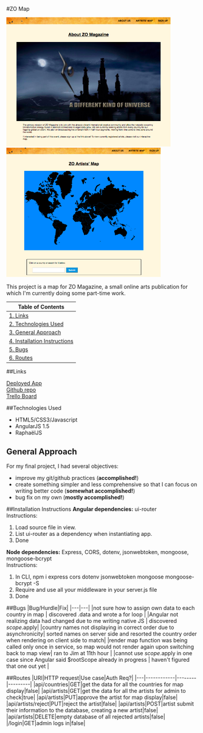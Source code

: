 #ZO Map

<img src="server/public/images/screenshot-frontpage.png" height="340">
<img src="server/public/images/screenshot-map.png" height="340">

This project is a map for ZO Magazine, a small online arts publication for which I'm currently doing some part-time work.

|Table of Contents|
|-----------------|
|[1. Links](#links)|
|[2. Technologies Used](#technologies)|
|[3. General Approach](#approach)|
|[4. Installation Instructions](#installation)|
|[5. Bugs](#bugs)|
|[6. Routes](#routes)|

##<a name="links">Links</a>

[Deployed App](https://zomap.herokuapp.com)  
[Github repo](https://github.com/winniecluk/zo-map)  
[Trello Board](https://trello.com/b/okLvJkw9/zo-map)

##<a name="technologies">Technologies Used</a>

* HTML5/CSS3/Javascript
* AngularJS 1.5
* RaphaëlJS

## <a name="approach">General Approach</a>

For my final project, I had several objectives:

* improve my git/github practices (**accomplished!**)
* create something simpler and less comprehensive so that I can focus on writing better code (**somewhat accomplished!**)
* bug fix on my own (**mostly accomplished!**)


##<a name="installation">Installation Instructions</a>
**Angular dependencies:** ui-router  
Instructions:  
1. Load source file in view.  
2. List ui-router as a dependency when instantiating app.  
3. Done  

**Node dependencies:** Express, CORS, dotenv, jsonwebtoken, mongoose, mongoose-bcrypt  
Instructions:  
1. In CLI, npm i express cors dotenv jsonwebtoken mongoose mongoose-bcrypt -S  
2. Require and use all your middleware in your server.js file  
3. Done

##<a name="bugs">Bugs</a>
|Bug/Hurdle|Fix|
|---|---|
|not sure how to assign own data to each country in map | discovered .data and wrote a for loop |
|Angular not realizing data had changed due to me writing native JS | discovered $scope.$apply|
|country names not displaying in correct order due to asynchronicity| sorted names on server side and resorted the country order when rendering on client side to match|
|render map function was being called only once in service, so map would not render again upon switching back to map view| ran to Jim at 11th hour |
|cannot use $scope.$apply in one case since Angular said $rootScope already in progress | haven't figured that one out yet |

##<a name="routes">Routes</a>
|URI|HTTP request|Use case|Auth Req?|
|---|------------|--------|---------|
|api/countries|GET|get the data for all the countries for map display|false|
|api/artists|GET|get the data for all the artists for admin to check|true|
|api/artists|PUT|approve the artist for map display|false|
|api/artists/reject|PUT|reject the artist|false|
|api/artists|POST|artist submit their information to the database, creating a new artist|false|
|api/artists|DELETE|empty database of all rejected artists|false|
|/login|GET|admin logs in|false|
